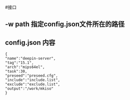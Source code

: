 #接口

## -w path 指定config.json文件所在的路径

## config.json 内容
```
{
"name":"deepin-server",
"tag":"15.1",
"arch":"mips64el",
"task":30,
"preseed":"preseed.cfg",
"include":"include.list",
"exclude":"exclude.list",
"output":"/work/mkiso"
}
```
